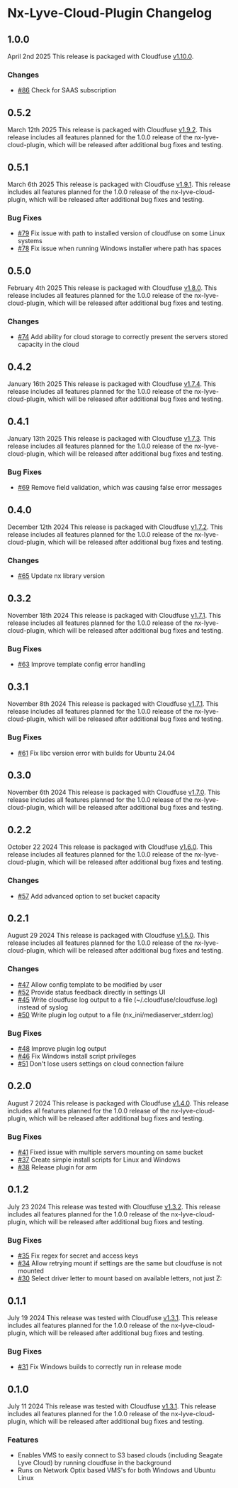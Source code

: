 # Nx-Lyve-Cloud-Plugin Changelog #

## **1.0.0** ##

April 2nd 2025
This release is packaged with Cloudfuse [v1.10.0](https://github.com/Seagate/cloudfuse/releases/tag/v1.10.0).

### Changes ###

- [#86](https://github.com/Seagate/nx-lyve-cloud-plugin/pull/86) Check for SAAS subscription

## **0.5.2** ##

March 12th 2025
This release is packaged with Cloudfuse [v1.9.2](https://github.com/Seagate/cloudfuse/releases/tag/v1.9.2).
This release includes all features planned for the 1.0.0 release of the nx-lyve-cloud-plugin, which will be released after additional bug fixes and testing.

## **0.5.1** ##

March 6th 2025
This release is packaged with Cloudfuse [v1.9.1](https://github.com/Seagate/cloudfuse/releases/tag/v1.9.1).
This release includes all features planned for the 1.0.0 release of the nx-lyve-cloud-plugin, which will be released after additional bug fixes and testing.

### Bug Fixes ###

- [#79](https://github.com/Seagate/nx-lyve-cloud-plugin/pull/79) Fix issue with path to installed version of cloudfuse on some Linux systems
- [#78](https://github.com/Seagate/nx-lyve-cloud-plugin/pull/78) Fix issue when running Windows installer where path has spaces

## **0.5.0** ##

February 4th 2025
This release is packaged with Cloudfuse [v1.8.0](https://github.com/Seagate/cloudfuse/releases/tag/v1.8.0).
This release includes all features planned for the 1.0.0 release of the nx-lyve-cloud-plugin, which will be released after additional bug fixes and testing.

### Changes ###

- [#74](https://github.com/Seagate/nx-lyve-cloud-plugin/pull/74) Add ability for cloud storage to correctly present the servers stored capacity in the cloud

## **0.4.2** ##

January 16th 2025
This release is packaged with Cloudfuse [v1.7.4](https://github.com/Seagate/cloudfuse/releases/tag/v1.7.4).
This release includes all features planned for the 1.0.0 release of the nx-lyve-cloud-plugin, which will be released after additional bug fixes and testing.

## **0.4.1** ##

January 13th 2025
This release is packaged with Cloudfuse [v1.7.3](https://github.com/Seagate/cloudfuse/releases/tag/v1.7.3).
This release includes all features planned for the 1.0.0 release of the nx-lyve-cloud-plugin, which will be released after additional bug fixes and testing.

### Bug Fixes ###

- [#69](https://github.com/Seagate/nx-lyve-cloud-plugin/pull/69) Remove field validation, which was causing false error messages

## **0.4.0** ##

December 12th 2024
This release is packaged with Cloudfuse [v1.7.2](https://github.com/Seagate/cloudfuse/releases/tag/v1.7.2).
This release includes all features planned for the 1.0.0 release of the nx-lyve-cloud-plugin, which will be released after additional bug fixes and testing.

### Changes ###

- [#65](https://github.com/Seagate/nx-lyve-cloud-plugin/pull/65) Update nx library version

## **0.3.2** ##

November 18th 2024
This release is packaged with Cloudfuse [v1.7.1](https://github.com/Seagate/cloudfuse/releases/tag/v1.7.1).
This release includes all features planned for the 1.0.0 release of the nx-lyve-cloud-plugin, which will be released after additional bug fixes and testing.

### Bug Fixes ###

- [#63](https://github.com/Seagate/nx-lyve-cloud-plugin/pull/63) Improve template config error handling

## **0.3.1** ##

November 8th 2024
This release is packaged with Cloudfuse [v1.7.1](https://github.com/Seagate/cloudfuse/releases/tag/v1.7.1).
This release includes all features planned for the 1.0.0 release of the nx-lyve-cloud-plugin, which will be released after additional bug fixes and testing.

### Bug Fixes ###

- [#61](https://github.com/Seagate/nx-lyve-cloud-plugin/pull/61) Fix libc version error with builds for Ubuntu 24.04

## **0.3.0** ##

November 6th 2024
This release is packaged with Cloudfuse [v1.7.0](https://github.com/Seagate/cloudfuse/releases/tag/v1.7.0).
This release includes all features planned for the 1.0.0 release of the nx-lyve-cloud-plugin, which will be released after additional bug fixes and testing.

## **0.2.2** ##

October 22 2024
This release is packaged with Cloudfuse [v1.6.0](https://github.com/Seagate/cloudfuse/releases/tag/v1.6.0).
This release includes all features planned for the 1.0.0 release of the nx-lyve-cloud-plugin, which will be released after additional bug fixes and testing.

### Changes ###

- [#57](https://github.com/Seagate/nx-lyve-cloud-plugin/pull/57) Add advanced option to set bucket capacity

## **0.2.1** ##

August 29 2024
This release is packaged with Cloudfuse [v1.5.0](https://github.com/Seagate/cloudfuse/releases/tag/v1.5.0).
This release includes all features planned for the 1.0.0 release of the nx-lyve-cloud-plugin, which will be released after additional bug fixes and testing.

### Changes ###

- [#47](https://github.com/Seagate/nx-lyve-cloud-plugin/pull/47) Allow config template to be modified by user
- [#52](https://github.com/Seagate/nx-lyve-cloud-plugin/pull/52) Provide status feedback directly in settings UI
- [#45](https://github.com/Seagate/nx-lyve-cloud-plugin/pull/45) Write cloudfuse log output to a file (~/.cloudfuse/cloudfuse.log) instead of syslog
- [#50](https://github.com/Seagate/nx-lyve-cloud-plugin/pull/50) Write plugin log output to a file (nx_ini/mediaserver_stderr.log)

### Bug Fixes ###

- [#48](https://github.com/Seagate/nx-lyve-cloud-plugin/pull/48) Improve plugin log output
- [#46](https://github.com/Seagate/nx-lyve-cloud-plugin/pull/46) Fix Windows install script privileges
- [#51](https://github.com/Seagate/nx-lyve-cloud-plugin/pull/51) Don't lose users settings on cloud connection failure

## **0.2.0** ##

August 7 2024
This release is packaged with Cloudfuse [v1.4.0](https://github.com/Seagate/cloudfuse/releases/tag/v1.4.0).
This release includes all features planned for the 1.0.0 release of the nx-lyve-cloud-plugin, which will be released after additional bug fixes and testing.

### Bug Fixes ###

- [#41](https://github.com/Seagate/nx-lyve-cloud-plugin/pull/41) Fixed issue with multiple servers mounting on same bucket
- [#37](https://github.com/Seagate/nx-lyve-cloud-plugin/pull/37) Create simple install scripts for Linux and Windows
- [#38](https://github.com/Seagate/nx-lyve-cloud-plugin/pull/38) Release plugin for arm

## **0.1.2** ##

July 23 2024
This release was tested with Cloudfuse [v1.3.2](https://github.com/Seagate/cloudfuse/releases/tag/v1.3.2).
This release includes all features planned for the 1.0.0 release of the nx-lyve-cloud-plugin, which will be released after additional bug fixes and testing.

### Bug Fixes ###

- [#35](https://github.com/Seagate/nx-lyve-cloud-plugin/pull/35) Fix regex for secret and access keys
- [#34](https://github.com/Seagate/nx-lyve-cloud-plugin/pull/34) Allow retrying mount if settings are the same but cloudfuse is not mounted
- [#30](https://github.com/Seagate/nx-lyve-cloud-plugin/pull/30) Select driver letter to mount based on available letters, not just Z:

## **0.1.1** ##

July 19 2024
This release was tested with Cloudfuse [v1.3.1](https://github.com/Seagate/cloudfuse/releases/tag/v1.3.1).
This release includes all features planned for the 1.0.0 release of the nx-lyve-cloud-plugin, which will be released after additional bug fixes and testing.

### Bug Fixes ###

- [#31](https://github.com/Seagate/nx-lyve-cloud-plugin/pull/31) Fix Windows builds to correctly run in release mode

## **0.1.0** ##

July 11 2024
This release was tested with Cloudfuse [v1.3.1](https://github.com/Seagate/cloudfuse/releases/tag/v1.3.1).
This release includes all features planned for the 1.0.0 release of the nx-lyve-cloud-plugin, which will be released after additional bug fixes and testing.

### Features ###

- Enables VMS to easily connect to S3 based clouds (including Seagate Lyve Cloud) by running cloudfuse in the background
- Runs on Network Optix based VMS's for both Windows and Ubuntu Linux
